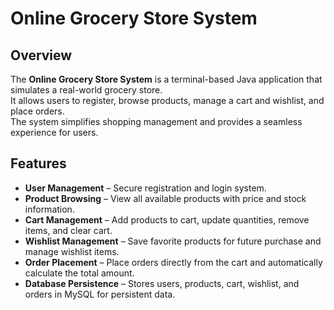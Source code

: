 # Online Grocery Store System

## Overview
The **Online Grocery Store System** is a terminal-based Java application that simulates a real-world grocery store.  
It allows users to register, browse products, manage a cart and wishlist, and place orders.  
The system simplifies shopping management and provides a seamless experience for users.

## Features
- **User Management** – Secure registration and login system.
- **Product Browsing** – View all available products with price and stock information.
- **Cart Management** – Add products to cart, update quantities, remove items, and clear cart.
- **Wishlist Management** – Save favorite products for future purchase and manage wishlist items.
- **Order Placement** – Place orders directly from the cart and automatically calculate the total amount.
- **Database Persistence** – Stores users, products, cart, wishlist, and orders in MySQL for persistent data.

